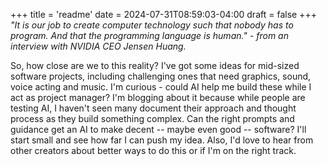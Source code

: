 +++
title = 'readme'
date = 2024-07-31T08:59:03-04:00
draft = false
+++
*"It is our job to create computer technology such that nobody has to program. And that the programming language is human." - from an interview with NVIDIA CEO Jensen Huang.*

So, how close are we to this reality? I've got some ideas for mid-sized software projects, including challenging ones that need graphics, sound, voice acting and music. I'm curious - could AI help me build these while I act as project manager? I'm blogging about it because while people are testing AI, I haven't seen many document their approach and thought process as they build something complex. Can the right prompts and guidance get an AI to make decent -- maybe even good -- software? I'll start small and see how far I can push my idea. Also, I'd love to hear from other creators about better ways to do this or if I'm on the right track.